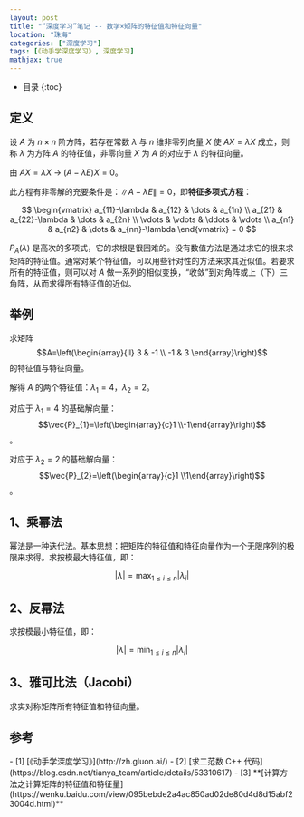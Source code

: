 ```yaml
---
layout: post
title: "“深度学习”笔记 -- 数学×矩阵的特征值和特征向量"
location: "珠海"
categories: ["深度学习"]
tags: [《动手学深度学习》, 深度学习]
mathjax: true
---
```


* 目录
{:toc}

## 定义

设 $A$ 为 $n \times n$ 阶方阵，若存在常数 $\lambda$ 与 $n$ 维非零列向量 $X$ 使 $AX=\lambda X$ 成立，则称 $\lambda$ 为方阵 $A$ 的特征值，非零向量 $X$ 为 $A$ 的对应于 $\lambda$ 的特征向量。

由 $AX=\lambda X$ → $(A-\lambda E)X=0$。

此方程有非零解的充要条件是：$\|A-\lambda E\|=0$，即**特征多项式方程**：

$$
\begin{vmatrix}
    a_{11}-\lambda & a_{12} & \dots  & a_{1n} \\
    a_{21} & a_{22}-\lambda & \dots  & a_{2n} \\
    \vdots & \vdots & \ddots & \vdots \\
    a_{n1} & a_{n2} & \dots  & a_{nn}-\lambda
\end{vmatrix} = 0
$$

$P_{A}(\lambda)$ 是高次的多项式，它的求根是很困难的。没有数值方法是通过求它的根来求矩阵的特征值。通常对某个特征值，可以用些针对性的方法来求其近似值。若要求所有的特征值，则可以对 $A$ 做一系列的相似变换，“收敛”到对角阵或上（下）三角阵，从而求得所有特征值的近似。

## 举例

求矩阵 $$A=\left(\begin{array}{ll} 3 & -1 \\ -1 & 3 \end{array}\right)$$ 的特征值与特征向量。

解得 $A$ 的两个特征值：$\lambda_1=4$，$\lambda_2=2$。

对应于 $\lambda_1=4$ 的基础解向量：$$\vec{P}_{1}=\left(\begin{array}{c}1 \\-1\end{array}\right)$$。

对应于 $\lambda_2=2$ 的基础解向量：$$\vec{P}_{2}=\left(\begin{array}{c}1 \\1\end{array}\right)$$。

## 1、乘幂法

幂法是一种迭代法。基本思想：把矩阵的特征值和特征向量作为一个无限序列的极限来求得。求按模最大特征值，即：

$$|\lambda|=\max _{1 \leq i \leq n}\left|\lambda_{i}\right|$$

## 2、反幂法

求按模最小特征值，即：

$$|\lambda|=\min _{1 \leq i \leq n}\left|\lambda_{i}\right|$$

## 3、雅可比法（Jacobi）

求实对称矩阵所有特征值和特征向量。

## 参考

<div id="refer-anchor-1"></div>
- [1] [《动手学深度学习》](http://zh.gluon.ai/)
- [2] [求二范数 C++ 代码](https://blog.csdn.net/tianya_team/article/details/53310617)
- [3] **[计算方法之计算矩阵的特征值和特征量](https://wenku.baidu.com/view/095bebde2a4ac850ad02de80d4d8d15abf23004d.html)**
